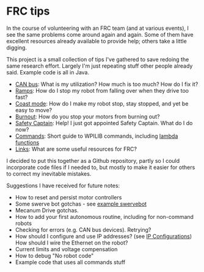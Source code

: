 # FRC tips

In the course of volunteering with an FRC team (and at various events), I see the same problems come around again and again.  Some of them have excellent resources already available to provide help; others take a little digging.

This project is a small collection of tips I've gathered to save redoing the same research effort.  Largely I'm just repeating stuff other people already said.  Example code is all in Java.

* [CAN bus](can-bus/): What is my utilization?  How much is too much?  How do I fix it?
* [Ramps](ramps/): How do I stop my robot from falling over when they drive too fast?
* [Coast mode](coast-mode/): How do I make my robot stop, stay stopped, and yet be easy to move?
* [Burnout](burnout/): How do you stop your motors from burning out?
* [Safety Captain](safety/): Help!  I just got appointed Safety Captain.  What do I do now?
* [Commands](commands/): Short guide to WPILIB commands, including [lambda functions](commands/lambda.md)
* [Links](links/): What are some useful resources for FRC?

I decided to put this together as a Github repository, partly so I could incorporate code files if I needed to, but mostly to make it easier for others to correct my inevitable mistakes.

Suggestions I have received for future notes:
* How to reset and persist motor controllers
* Some swerve bot gotchas - see [example swervebot](https://github.com/wpilibsuite/allwpilib/tree/main/wpilibjExamples/src/main/java/edu/wpi/first/wpilibj/examples/swervebot)
* Mecanum Drive gotchas.
* How to add your first autonomous routine, including for non-command robots
* Checking for errors (e.g. CAN bus devices).  Retrying?
* How should I configure and use IP addresses? (see [IP Configurations](https://docs.wpilib.org/en/stable/docs/networking/networking-introduction/ip-configurations.html))  How should I wire the Ethernet on the robot?
* Current limits and voltage compensation
* How to debug "No robot code"
* Example code that uses all commands stuff